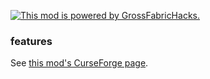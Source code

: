 [![This mod is powered by GrossFabricHacks.](https://img.shields.io/static/v1?label=Powered%20by&message=GrossFabricHacks&labelColor=240210&color=640c4f&style=for-the-badge&link=https://github.com/GrossFabricHackers/GrossFabricHacks&link=https://github.com/GrossFabricHackers/GrossFabricHacks)](https://github.com/GrossFabricHackers/GrossFabricHacks)

### features
See [this mod's CurseForge page](https://curseforge.com/minecraft/mc-mods/limitless).
